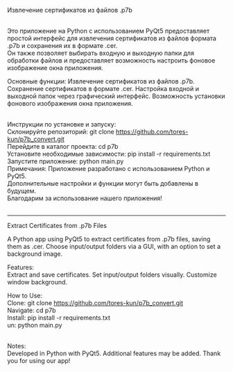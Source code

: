 Извлечение сертификатов из файлов .p7b<br><br>

Это приложение на Python с использованием PyQt5 предоставляет простой интерфейс для извлечения сертификатов из файлов формата .p7b и сохранения их в формате .cer. <br>
Он также позволяет выбирать входную и выходную папки для обработки файлов и предоставляет возможность настроить фоновое изображение окна приложения.<br>

Основные функции: Извлечение сертификатов из файлов .p7b. Сохранение сертификатов в формате .cer. Настройка входной и выходной папок через графический интерфейс. Возможность установки фонового изображения окна приложения. <br><br>

Инструкции по установке и запуску: <br>
Склонируйте репозиторий: git clone https://github.com/tores-kun/p7b_convert.git <br>
Перейдите в каталог проекта: cd p7b <br>
Установите необходимые зависимости: pip install -r requirements.txt <br>
Запустите приложение: python main.py <br>
Примечания: Приложение разработано с использованием Python и PyQt5.  <br>
Дополнительные настройки и функции могут быть добавлены в будущем. <br>
Благодарим за использование нашего приложения!<br><br>

-------------------------------------------------------------------------------------------
Extract Certificates from .p7b Files

A Python app using PyQt5 to extract certificates from .p7b files, saving them as .cer. Choose input/output folders via a GUI, with an option to set a background image.

Features:<br>
Extract and save certificates. Set input/output folders visually. Customize window background. <br>

How to Use:<br>
Clone: git clone https://github.com/tores-kun/p7b_convert.git <br>
Navigate: cd p7b <br>
Install: pip install -r requirements.txt <br>
un: python main.py <br><br>

Notes:<br>
Developed in Python with PyQt5. Additional features may be added. Thank you for using our app!
